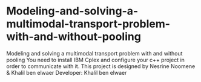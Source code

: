 # Modeling-and-solving-a-multimodal-transport-problem-with-and-without-pooling
Modeling and solving a multimodal transport problem with and without pooling
You need to install IBM Cplex and configure your c++ project in order to communicate with it.
This project is designed by Nesrine Noomene & Khalil ben elwaer
Developer: Khalil ben elwaer
